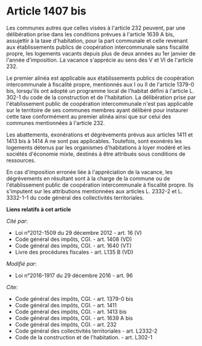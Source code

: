 # Article 1407 bis

Les communes autres que celles visées à l'article 232 peuvent, par une délibération prise dans les conditions prévues à
l'article 1639 A bis, assujettir à la taxe d'habitation, pour la part communale et celle revenant aux établissements publics
de coopération intercommunale sans fiscalité propre, les logements vacants depuis plus de deux années au 1er janvier de
l'année d'imposition. La vacance s'apprécie au sens des V et VI de l'article 232. 

Le premier alinéa est applicable aux établissements publics de coopération intercommunale à fiscalité propre, mentionnés aux
I ou II de l'article 1379-0 bis, lorsqu'ils ont adopté un programme local de l'habitat défini à l'article L. 302-1 du code de
la construction et de l'habitation. La délibération prise par l'établissement public de coopération intercommunale n'est pas
applicable sur le territoire de ses communes membres ayant délibéré pour instaurer cette taxe conformément au premier alinéa
ainsi que sur celui des communes mentionnées à l'article 232. 

Les abattements, exonérations et dégrèvements prévus aux articles 1411 et 1413 bis à 1414 A ne sont pas applicables.
Toutefois, sont exonérés les logements détenus par les organismes  d'habitations à loyer modéré et les sociétés d'économie
mixte, destinés à  être attribués sous conditions de ressources.

En cas d'imposition erronée liée à l'appréciation de la vacance, les dégrèvements en résultant sont à la charge de la commune
ou de l'établissement public de coopération intercommunale à fiscalité propre. Ils s'imputent sur les attributions
mentionnées aux articles L. 2332-2 et L. 3332-1-1 du code général des collectivités territoriales.

**Liens relatifs à cet article**

_Cité par_:

  - Loi n°2012-1509 du 29 décembre 2012 - art. 16 (V)
  - Code général des impôts, CGI. - art. 1408 (VD)
  - Code général des impôts, CGI. - art. 1640 (VT)
  - Livre des procédures fiscales - art. L135 B (VD)

_Modifié par_:

  - Loi n°2016-1917 du 29 décembre 2016 - art. 96

_Cite_:

  - Code général des impôts, CGI. - art. 1379-0 bis
  - Code général des impôts, CGI. - art. 1411
  - Code général des impôts, CGI. - art. 1413 bis
  - Code général des impôts, CGI. - art. 1639 A bis
  - Code général des impôts, CGI. - art. 232
  - Code général des collectivités territoriales - art. L2332-2
  - Code de la construction et de l'habitation. - art. L302-1
